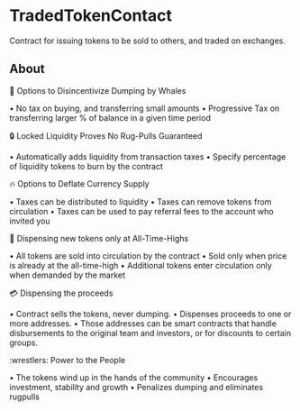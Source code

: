 # TradedTokenContact
Contract for issuing tokens to be sold to others, and traded on exchanges.

## About

:whale: Options to Disincentivize Dumping by Whales

• No tax on buying, and transferring small amounts
• Progressive Tax on transferring larger % of balance in a given time period

:lock: Locked Liquidity Proves No Rug-Pulls Guaranteed

• Automatically adds liquidity from transaction taxes
• Specify percentage of liquidity tokens to burn by the contract

:fire: Options to Deflate Currency Supply

• Taxes can be distributed to liquidity
• Taxes can remove tokens from circulation
• Taxes can be used to pay referral fees to the account who invited you

:rocket: Dispensing new tokens only at All-Time-Highs

• All tokens are sold into circulation by the contract
• Sold only when price is already at the all-time-high
• Additional tokens enter circulation only when 
demanded by the market

:credit_card: Dispensing the proceeds

• Contract sells the tokens, never dumping.
• Dispenses proceeds to one or more addresses.
• Those addresses can be smart contracts that handle disbursements to the original team and investors, or for discounts to certain groups.

:wrestlers: Power to the People

• The tokens wind up in the hands of the community
• Encourages investment, stability and growth
• Penalizes dumping and eliminates rugpulls

## 